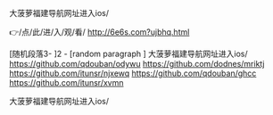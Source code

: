 
大菠萝福建导航网址进入ios/




👉/点/此/进/入/观/看/ http://6e6s.com?ujbhq.html




[随机段落3-
]2 - [random paragraph
]
大菠萝福建导航网址进入ios/ https://github.com/qdouban/odywu
https://github.com/dodnes/mriktj
https://github.com/itunsr/njxewq
https://github.com/qdouban/ghcc
https://github.com/itunsr/xvmn





大菠萝福建导航网址进入ios/

